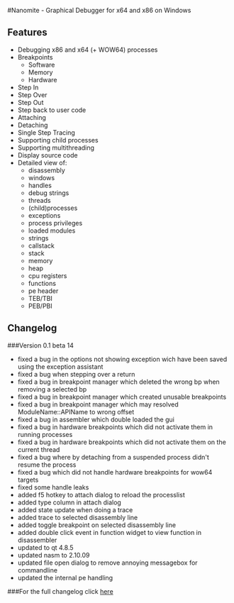 #Nanomite - Graphical Debugger for x64 and x86 on Windows

## Features
- Debugging x86 and x64 (+ WOW64) processes
- Breakpoints
    - Software
	- Memory
	- Hardware
- Step In
- Step Over
- Step Out
- Step back to user code
- Attaching
- Detaching
- Single Step Tracing
- Supporting child processes
- Supporting multithreading
- Display source code
- Detailed view of:
	- disassembly
	- windows
	- handles
	- debug strings
	- threads
	- (child)processes
	- exceptions
	- process privileges
	- loaded modules
	- strings
	- callstack
	- stack
	- memory
	- heap
	- cpu registers
	- functions
	- pe header
	- TEB/TBI
	- PEB/PBI

## Changelog
###Version 0.1 beta 14
+ fixed a bug in the options not showing exception wich have been saved using the exception assistant
+ fixed a bug when stepping over a return
+ fixed a bug in breakpoint manager which deleted the wrong bp when removing a selected bp
+ fixed a bug in breakpoint manager which created unusable breakpoints
+ fixed a bug in breakpoint manager which may resolved ModuleName::APIName to wrong offset
+ fixed a bug in assembler which double loaded the gui
+ fixed a bug in hardware breakpoints which did not activate them in running processes
+ fixed a bug in hardware breakpoints which did not activate them on the current thread
+ fixed a bug where by detaching from a suspended process didn't resume the process
+ fixed a bug which did not handle hardware breakpoints for wow64 targets
+ fixed some handle leaks
+ added f5 hotkey to attach dialog to reload the processlist
+ added type column in attach dialog
+ added state update when doing a trace
+ added trace to selected disassembly line
+ added toggle breakpoint on selected disassembly line
+ added double click event in function widget to view function in disassembler
+ updated to qt 4.8.5
+ updated nasm to 2.10.09
+ updated file open dialog to remove annoying messagebox for commandline
+ updated the internal pe handling

###For the full changelog click [here](https://github.com/zer0fl4g/Nanomite/blob/master/changelog.md)